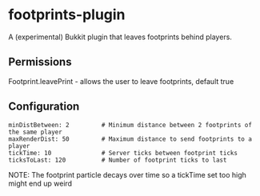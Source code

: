 footprints-plugin
=================

A (experimental) Bukkit plugin that leaves footprints behind players.

## Permissions

Footprint.leavePrint - allows the user to leave footprints, default true

## Configuration

    minDistBetween: 2         # Minimum distance between 2 footprints of the same player
    maxRenderDist: 50         # Maximum distance to send footprints to a player
    tickTime: 10              # Server ticks between footprint ticks
    ticksToLast: 120          # Number of footprint ticks to last

NOTE: The footprint particle decays over time so a tickTime set too high might end up weird